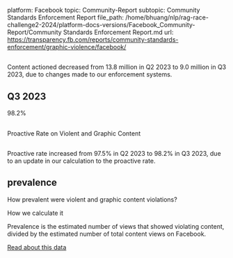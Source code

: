 platform: Facebook
topic: Community-Report
subtopic: Community Standards Enforcement Report
file_path: /home/bhuang/nlp/rag-race-challenge2-2024/platform-docs-versions/Facebook_Community-Report/Community Standards Enforcement Report.md
url: https://transparency.fb.com/reports/community-standards-enforcement/graphic-violence/facebook/

## 

Content actioned decreased from 13.8 million in Q2 2023 to 9.0 million in Q3 2023, due to changes made to our enforcement systems.

[](https://transparency.fb.com/reports/community-standards-enforcement/graphic-violence/facebook/#content-actioned)

## Q3 2023

98.2%

## 

Proactive Rate on Violent and Graphic Content

## 

Proactive rate increased from 97.5% in Q2 2023 to 98.2% in Q3 2023, due to an update in our calculation to the proactive rate.

[](https://transparency.fb.com/reports/community-standards-enforcement/graphic-violence/facebook/#proactive-rate)

## prevalence

How prevalent were violent and graphic content violations?

How we calculate it

Prevalence is the estimated number of views that showed violating content, divided by the estimated number of total content views on Facebook.

[Read about this data](https://transparency.fb.com/policies/improving/prevalence-metric/)